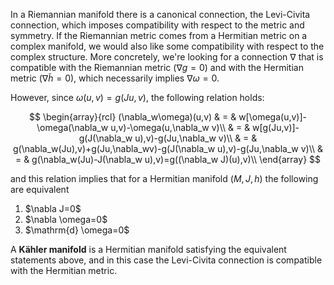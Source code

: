 In a Riemannian manifold there is a canonical connection, the Levi-Civita connection, which imposes compatibility with respect to the metric and symmetry. If the Riemannian metric comes from a Hermitian metric on a complex manifold, we would also like some compatibility with respect to the complex structure. More concretely, we're looking for a connection $\nabla$ that is compatible with the Riemannian metric ($\nabla g=0$) and with the Hermitian metric ($\nabla \tilde{h}=0$), which necessarily implies $\nabla\omega=0$.

However, since $\omega(u,v)=g(Ju,v)$, the following relation holds:

$$
\begin{array}{rcl}
(\nabla_w\omega)(u,v) & = & w[\omega(u,v)]-\omega(\nabla_w u,v)-\omega(u,\nabla_w v)\\
& = & w[g(Ju,v)]-g(J(\nabla_w u),v)-g(Ju,\nabla_w v)\\
& = & g(\nabla_w(Ju),v)+g(Ju,\nabla_wv)-g(J(\nabla_w u),v)-g(Ju,\nabla_w v)\\
& = & g(\nabla_w(Ju)-J(\nabla_w u),v)=g((\nabla_w J)(u),v)\\
\end{array}
$$

and this relation implies that for a Hermitian manifold $(M,J,h)$ the following are equivalent

<ol>
<li>$\nabla J=0$</li>
<li>$\nabla \omega=0$</li>
<li>$\mathrm{d} \omega=0$</li>
</ol>

A **Kähler manifold** is a Hermitian manifold satisfying the equivalent statements above, and in this case the Levi-Civita connection is compatible with the Hermitian metric.